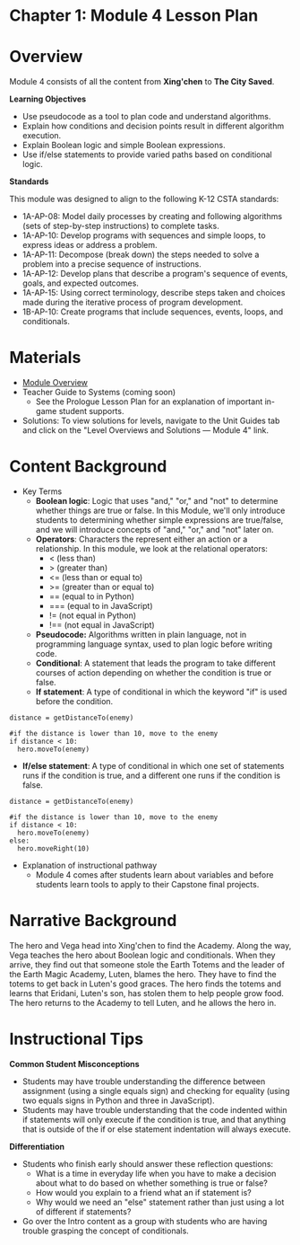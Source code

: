 # Chapter 1: Module 4 Lesson Plan

# Overview
Module 4 consists of all the content from **Xing'chen** to **The City Saved**.

**Learning Objectives**

   - Use pseudocode as a tool to plan code and understand algorithms.
   - Explain how conditions and decision points result in different algorithm execution.
   - Explain Boolean logic and simple Boolean expressions.
   - Use if/else statements to provide varied paths based on conditional logic.

**Standards**

This module was designed to align to the following K-12 CSTA standards:

   - 1A-AP-08: Model daily processes by creating and following algorithms (sets of step-by-step instructions) to complete tasks.
   - 1A-AP-10: Develop programs with sequences and simple loops, to express ideas or address a problem.
   - 1A-AP-11: Decompose (break down) the steps needed to solve a problem into a precise sequence of instructions.
   - 1A-AP-12: Develop plans that describe a program&#39;s sequence of events, goals, and expected outcomes.
   - 1A-AP-15: Using correct terminology, describe steps taken and choices made during the iterative process of program development.
   - 1B-AP-10: Create programs that include sequences, events, loops, and conditionals.

# Materials

- [Module Overview](https://www.ozaria.com/teachers/resources/chapter1module4overview)
- Teacher Guide to Systems (coming soon)
    - See the Prologue Lesson Plan for an explanation of important in-game student supports.
- Solutions: To view solutions for levels, navigate to the Unit Guides tab and click on the &quot;Level Overviews and Solutions — Module 4&quot; link.

# Content Background

- Key Terms
    - **Boolean logic**: Logic  that uses &quot;and,&quot; &quot;or,&quot; and &quot;not&quot; to determine whether things are true or false. In this Module, we&#39;ll only introduce students to determining whether simple expressions are true/false, and we will introduce concepts of &quot;and,&quot; &quot;or,&quot; and &quot;not&quot; later on.
    - **Operators**: Characters the represent either an action or a relationship. In this module, we look at the relational operators:
        - &lt; (less than)
        - &gt; (greater than)
        - &lt;= (less than or equal to)
        - &gt;= (greater than or equal to)
        - == (equal to in Python)
        - === (equal to in JavaScript)
        - != (not equal in Python)
        - !== (not equal in JavaScript)
    - **Pseudocode:** Algorithms written in plain language, not in programming language syntax, used to plan logic before writing code.
    - **Conditional**: A statement that leads the program to take different courses of action depending on whether the condition is true or false.
    - **If statement**: A type of conditional in which the keyword &quot;if&quot; is used before the condition.

```
distance = getDistanceTo(enemy)

#if the distance is lower than 10, move to the enemy
if distance < 10:
  hero.moveTo(enemy)
```

   - **If/else statement**: A type of conditional in which one set of statements runs if the condition is true, and a    different one runs if the condition is false.

```
distance = getDistanceTo(enemy)

#if the distance is lower than 10, move to the enemy
if distance < 10:
  hero.moveTo(enemy)
else:
  hero.moveRight(10)
```

- Explanation of instructional pathway
    - Module 4 comes after students learn about variables and before students learn tools to apply to their Capstone final projects.

# Narrative Background

The hero and Vega head into Xing&#39;chen to find the Academy. Along the way, Vega teaches the hero about Boolean logic and conditionals. When they arrive, they find out that someone stole the Earth Totems and the leader of the Earth Magic Academy, Luten, blames the hero. They have to find the totems to get back in Luten&#39;s good graces. The hero finds the totems and learns that Eridani, Luten&#39;s son, has stolen them to help people grow food. The hero returns to the Academy to tell Luten, and he allows the hero in.

# Instructional Tips

**Common Student Misconceptions**

- Students may have trouble understanding the difference between assignment (using a single equals sign) and checking for equality (using two equals signs in Python and three in JavaScript). 
- Students may have trouble understanding that the code indented within if statements will only execute if the condition is true, and that anything that is outside of the if or else statement indentation will always execute. 

**Differentiation**

- Students who finish early should answer these reflection questions:
    - What is a time in everyday life when you have to make a decision about what to do based on whether something is true or false?
    - How would you explain to a friend what an if statement is?
    - Why would we need an &quot;else&quot; statement rather than just using a lot of different if statements?
- Go over the Intro content as a group with students who are having trouble grasping the concept of conditionals.
